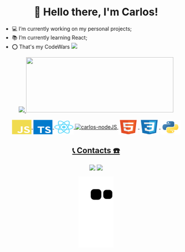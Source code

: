<h1 align="center" >👋 Hello there, I'm Carlos!</h1>

- 💻 I’m currently working on my personal projects;
- 📚 I’m currently learning React;
- ⭕️ That's my CodeWars <img src="https://www.codewars.com/users/Carlos.HSS/badges/small"/>

<div align="center">
  <a href="https://github.com/carlos-hss">
  <img height="150em" src="https://github-readme-stats.vercel.app/api?username=carlos-hss&show_icons=true&theme=chartreuse-dark&include_all_commits=true&count_private=true"/>
    <img height="150em" width="400px" src="https://github-readme-stats.vercel.app/api/top-langs/?username=carlos-hss&layout=compact&langs_count=7&theme=chartreuse-dark"/>
</div>
  
<div align="center" style="display: inline_block"><br>
  <img align="center" alt="carlos-js" height="40" width="53.33" src="https://raw.githubusercontent.com/devicons/devicon/master/icons/javascript/javascript-plain.svg">
  <img align="center" alt="carlos-ts" height="40" width="53.33" src="https://raw.githubusercontent.com/devicons/devicon/master/icons/typescript/typescript-plain.svg">
  <img align="center" alt="carlos-react" height="40" width="53.33" src="https://raw.githubusercontent.com/devicons/devicon/master/icons/react/react-original.svg">
  <img align="center" alt="carlos-nodeJS" height="40" width="53.33" src="https://cdn.jsdelivr.net/gh/devicons/devicon/icons/nodejs/nodejs-original.svg">
  <img align="center" alt="carlos-html" height="40" width="53.33" src="https://raw.githubusercontent.com/devicons/devicon/master/icons/html5/html5-original.svg">
  <img align="center" alt="carlos-css" height="40" width="53.33" src="https://raw.githubusercontent.com/devicons/devicon/master/icons/css3/css3-original.svg">
  <img align="center" alt="carlos-python" height="40" width="53.33" src="https://raw.githubusercontent.com/devicons/devicon/master/icons/python/python-original.svg">
</div>
  
<h2 align="center">📞 Contacts ☎️</h2>
  
<div align="center">
    <a href="https://www.linkedin.com/in/carlos-henrique-santana-santos-552b77181/" target="_blank"><img src="https://img.shields.io/badge/-LinkedIn-%230077B5?style=for-the-badge&logo=linkedin&logoColor=white"></a>
    <a href="https://www.instagram.com/carlos_henriq17/" target="_blank"><img src="https://img.shields.io/badge/-Instagram-%23E4405F?style=for-the-badge&logo=instagram&logoColor=white"></a>
  
  ![Snake animation](https://github.com/carlos-hss/carlos-hss/blob/output/github-contribution-grid-snake.svg)
  
</div>
